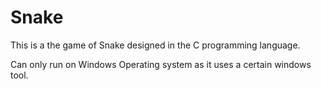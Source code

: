# Snake

This is a the game of Snake designed in the C programming language.

Can only run on Windows Operating system as it uses a certain windows tool.
